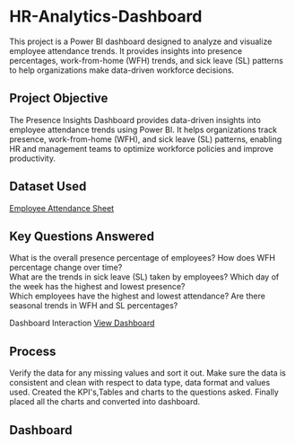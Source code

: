 # HR-Analytics-Dashboard
This project is a Power BI dashboard designed to analyze and visualize employee attendance trends. It provides insights into presence percentages, work-from-home (WFH) trends, and sick leave (SL) patterns to help organizations make data-driven workforce decisions.

## Project Objective
The Presence Insights Dashboard provides data-driven insights into employee attendance trends using Power BI. It helps organizations track presence, work-from-home (WFH), and sick leave (SL) patterns, enabling HR and management teams to optimize workforce policies and improve productivity.

## Dataset Used
<a href="https://github.com/harshithanarla/HR-Analytics-Dashboard/blob/main/Attendance%20Sheet%202022-2023_Masked.xlsx">Employee Attendance Sheet</a>

## Key Questions Answered  

What is the overall presence percentage of employees?
How does WFH percentage change over time?  
What are the trends in sick leave (SL) taken by employees? 
Which day of the week has the highest and lowest presence?  
Which employees have the highest and lowest attendance?
Are there seasonal trends in WFH and SL percentages?

Dashboard Interaction <a href="https://github.com/harshithanarla/HR-Analytics-Dashboard/blob/main/HR%20Analytics%20Atliq(Data).pbix">View Dashboard</a>

## Process
Verify the data for any missing values and sort it out.
Make sure the data is consistent and clean with respect to data type, data format and values used.
Created the KPI's,Tables and charts to the questions asked.
Finally placed all the charts and converted into dashboard.

## Dashboard

